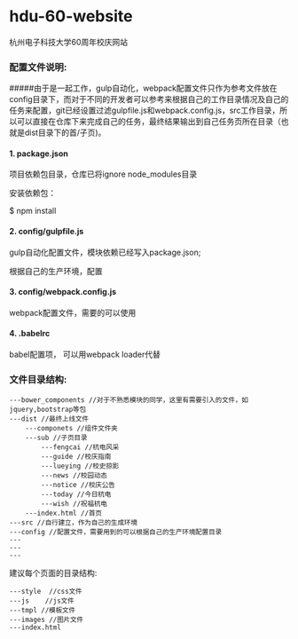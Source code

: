 # hdu-60-website
杭州电子科技大学60周年校庆网站


### 配置文件说明:


#####由于是一起工作，gulp自动化，webpack配置文件只作为参考文件放在config目录下，而对于不同的开发者可以参考来根据自己的工作目录情况及自己的任务来配置，git已经设置过滤gulpfile.js和webpack.config.js，src工作目录，所以可以直接在仓库下来完成自己的任务，最终结果输出到自己任务页所在目录（也就是dist目录下的首/子页)。
#### 1. package.json
项目依赖包目录，仓库已将ignore node_modules目录

安装依赖包：

$ npm install
#### 2. config/gulpfile.js

gulp自动化配置文件，模块依赖已经写入package.json;

根据自己的生产环境，配置

#### 3. config/webpack.config.js

webpack配置文件，需要的可以使用

#### 4. .babelrc

babel配置项， 可以用webpack loader代替

### 文件目录结构:
	---bower_components //对于不熟悉模块的同学，这里有需要引入的文件，如jquery,bootstrap等包
	---dist //最终上线文件
		---componets //组件文件夹
		---sub //子页目录
			---fengcai //杭电风采
			---guide //校庆指南
			---lueying //校史掠影
			---news //校园动态
			---notice //校庆公告
			---today //今日杭电
			---wish //祝福杭电
		---index.html //首页
	---src //自行建立，作为自己的生成环境
	---config //配置文件，需要用到的可以根据自己的生产环境配置目录
	---
	---
	---
建议每个页面的目录结构:

	---style  //css文件
	---js    //js文件
	---tmpl //模板文件
	---images //图片文件
	---index.html